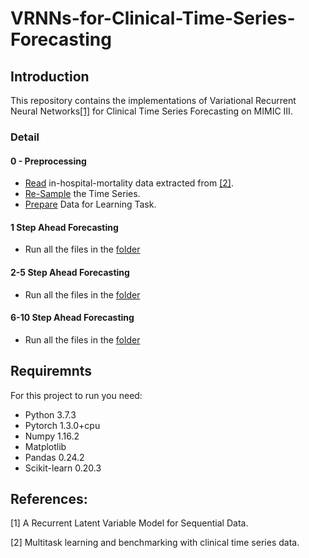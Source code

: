 
# VRNNs-for-Clinical-Time-Series-Forecasting

## Introduction
This repository contains the implementations of Variational Recurrent Neural Networks[[1]](#1) for Clinical Time Series Forecasting on MIMIC III.  


### Detail

#### 0 - Preprocessing
- [Read](https://github.com/SibghatUllah13/VRNNs-for-Clinical-Time-Series-Forecasting/blob/master/Preprocess%202.0/read_data_ihm.ipynb) in-hospital-mortality data extracted from [[2]](#2).
- [Re-Sample](https://github.com/SibghatUllah13/VRNNs-for-Clinical-Time-Series-Forecasting/blob/master/Preprocess%202.0/resample_ts.ipynb) the Time Series.
- [Prepare](https://github.com/SibghatUllah13/VRNNs-for-Clinical-Time-Series-Forecasting/blob/master/Preprocess%202.0/prepare_data.ipynb) Data for Learning Task.

#### 1 Step Ahead Forecasting

- Run all the files in the [folder](https://github.com/SibghatUllah13/VRNNs-for-Clinical-Time-Series-Forecasting/tree/master/1%20Step%20Ahead%20Forecasting)

#### 2-5 Step Ahead Forecasting

- Run all the files in the [folder](https://github.com/SibghatUllah13/VRNNs-for-Clinical-Time-Series-Forecasting/tree/master/2-5%20Step%20Ahead)

#### 6-10 Step Ahead Forecasting

- Run all the files in the [folder](https://github.com/SibghatUllah13/VRNNs-for-Clinical-Time-Series-Forecasting/tree/master/6-10%20Step%20Ahead)

## Requiremnts
For this project to run you need:
* Python 3.7.3
* Pytorch 1.3.0+cpu
* Numpy 1.16.2
* Matplotlib
* Pandas 0.24.2
* Scikit-learn 0.20.3 

## References:
<a id="1">[1]</a> 
A Recurrent Latent Variable Model for Sequential Data.

<a id="2">[2]</a> 
Multitask learning and benchmarking with clinical time series data.
